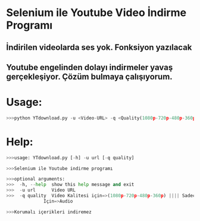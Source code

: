 # Selenium ile Youtube Video İndirme Programı

## İndirilen videolarda ses yok. Fonksiyon yazılacak
## Youtube engelinden dolayı indirmeler yavaş gerçekleşiyor. Çözüm bulmaya çalışıyorum.


# Usage:

```python
>>>python YTdownload.py -u <Video-URL> -q <Quality(1080p-720p-480p-360p-Audio)>
```
# Help:
```python
>>>usage: YTdownload.py [-h] -u url [-q quality]

>>>Selenium ile Youtube indirme programı

>>>optional arguments:
>>>  -h, --help  show this help message and exit
>>>  -u url      Video URL
>>>  -q quality  Video Kalitesi için=>(1080p-720p-480p-360p) |||| Sadece Ses
              İçin=>Audio

>>>Korumalı içerikleri indiremez
```
